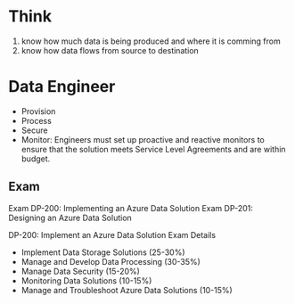 
# Think

1. know how much data is being produced and where it is comming from
1. know how data flows from source to destination

# Data Engineer

- Provision
- Process
- Secure
- Monitor: Engineers must set up proactive and reactive monitors to ensure that the solution meets Service Level Agreements and are within budget.

## Exam

Exam DP-200: Implementing an Azure Data Solution
Exam DP-201: Designing an Azure Data Solution

DP-200: Implement an Azure Data Solution Exam Details

- Implement Data Storage Solutions (25-30%)
- Manage and Develop Data Processing (30-35%)
- Manage Data Security (15-20%)
- Monitoring Data Solutions (10-15%)
- Manage and Troubleshoot Azure Data Solutions (10-15%)

